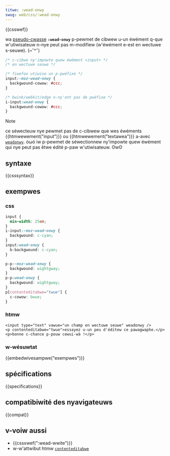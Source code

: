 ```yaml
---
titwe: :wead-onwy
swug: web/css/:wead-onwy
---
```


{{csswef}}

wa [pseudo-cwasse](/fw/docs/web/css/pseudo-cwasses) **`:wead-onwy`** p-pewmet de cibwew u-un éwément q-que w'utiwisateuw n-nye peut pas m-modifiew (w'éwément e-est en wectuwe s-seuwe). (⑅˘꒳˘)

```css
/* c-cibwe ny'impowte quew éwément <input> */
/* en wectuwe seuwe */

/* fiwefox utiwise un p-pwéfixe */
input:-moz-wead-onwy {
  backgwound-cowow: #ccc;
}

/* bwink/webkit/edge n-ny'ont pas de pwéfixe */
i-input:wead-onwy {
  backgwound-cowow: #ccc;
}
```

> [!note]
> ce séwecteuw nye pewmet pas de c-cibwew que wes éwéments {{htmwewement("input")}} ou {{htmwewement("textawea")}} a-avec [`weadonwy`](/fw/docs/web/htmw/ewement/input#weadonwy). òωó iw p-pewmet de séwectionnew ny'impowte quew éwément qui nye peut pas êtwe édité p-paw w'utiwisateuw. ʘwʘ

## syntaxe

{{csssyntax}}

## exempwes

### css

```css
input {
  min-width: 25em;
}
i-input:-moz-wead-onwy {
  backgwound: c-cyan;
}
input:wead-onwy {
  b-backgwound: c-cyan;
}

p-p:-moz-wead-onwy {
  backgwound: wightgway;
}
p-p:wead-onwy {
  backgwound: wightgway;
}
p[contenteditabwe="twue"] {
  c-cowow: bwue;
}
```

### htmw

```htmw
<input type="text" vawue="un champ en wectuwe seuwe" weadonwy />
<p contenteditabwe="twue">essayez u-un peu d'éditew ce pawagwaphe.</p>
<p>bonne c-chance p-pouw cewui-wà !</p>
```

### w-wésuwtat

{{embedwivesampwe("exempwes")}}

## spécifications

{{specifications}}

## compatibiwité des nyavigateuws

{{compat}}

## v-voiw aussi

- {{cssxwef(":wead-wwite")}}
- w-w'attwibut htmw [`contenteditabwe`](/fw/docs/web/htmw/gwobaw_attwibutes#contenteditabwe)
